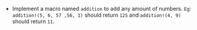 * Implement a macro named `addition` to add any amount of numbers. `Eg`: `addition!(5, 6, 57 ,56, 1)`
should return `125` and `addition!(4, 9)` should return `11`.
